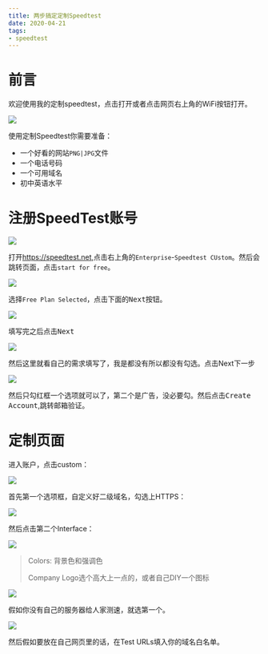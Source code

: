 ```yaml
---
title: 两步搞定定制Speedtest
date: 2020-04-21
tags:
- speedtest
---
```

# 前言

欢迎使用我的定制speedtest，点击打开或者点击网页右上角的WiFi按钮打开。

![](https://cdn.jsdelivr.net/gh/Avimitin/PicStorage/pic/20200421151520.png)

使用定制Speedtest你需要准备：

- 一个好看的网站`PNG|JPG`文件
- 一个电话号码
- 一个可用域名
- 初中英语水平

# 注册SpeedTest账号

![](https://cdn.jsdelivr.net/gh/Avimitin/PicStorage/pic/20200421150459.png)

打开<https://speedtest.net>,点击右上角的`Enterprise`-`Speedtest CUstom`。然后会跳转页面，点击`start for free`。

![](https://cdn.jsdelivr.net/gh/Avimitin/PicStorage/pic/20200421151025.png)

选择`Free Plan Selected`，点击下面的<kbd>Next</kbd>按钮。

![](https://cdn.jsdelivr.net/gh/Avimitin/PicStorage/pic/20200421151421.png)

填写完之后点击<kbd>Next</kbd>

![](https://cdn.jsdelivr.net/gh/Avimitin/PicStorage/pic/20200421151810.png)

然后这里就看自己的需求填写了，我是都没有所以都没有勾选。点击Next下一步

![](https://cdn.jsdelivr.net/gh/Avimitin/PicStorage/pic/20200421151956.png)

然后只勾红框一个选项就可以了，第二个是广告，没必要勾。然后点击<kbd>Create Account</kbd>,跳转邮箱验证。

# 定制页面

进入账户，点击custom：

 ![](https://cdn.jsdelivr.net/gh/Avimitin/PicStorage/pic/20200421152516.png)

首先第一个选项框，自定义好二级域名，勾选上HTTPS：

![](https://cdn.jsdelivr.net/gh/Avimitin/PicStorage/pic/20200421153246.png)

然后点击第二个Interface：

![](https://cdn.jsdelivr.net/gh/Avimitin/PicStorage/pic/20200421153456.png)

> Colors: 背景色和强调色
>
> Company Logo选个高大上一点的，或者自己DIY一个图标

![](https://cdn.jsdelivr.net/gh/Avimitin/PicStorage/pic/20200421153921.png)

假如你没有自己的服务器给人家测速，就选第一个。

![](https://cdn.jsdelivr.net/gh/Avimitin/PicStorage/pic/20200421154456.png)

然后假如要放在自己网页里的话，在Test URLs填入你的域名白名单。
